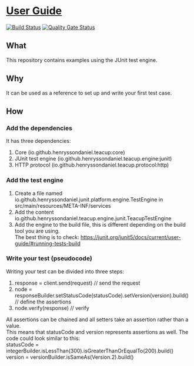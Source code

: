 # [User Guide](https://henryssondaniel.github.io/teacup.github.io/)
[![Build Status](https://travis-ci.com/HenryssonDaniel/teacup-java-example-junit.svg?branch=master)](https://travis-ci.com/HenryssonDaniel/teacup-java-example-junit)
[![Quality Gate Status](https://sonarcloud.io/api/project_badges/measure?project=HenryssonDaniel_teacup-java-example-junit&metric=alert_status)](https://sonarcloud.io/dashboard?id=HenryssonDaniel_teacup-java-example-junit)
## What ##
This repository contains examples using the JUnit test engine.
## Why ##
It can be used as a reference to set up and write your first test case.
## How ##
### Add the dependencies ###
It has three dependencies:
1. Core (io.github.henryssondaniel.teacup:core)
1. JUnit test engine (io.github.henryssondaniel.teacup.engine:junit)
1. HTTP protocol (io.github.henryssondaniel.teacup.protocol:http)
### Add the test engine ###
1. Create a file named io.github.henryssondaniel.junit.platform.engine.TestEngine in src/main/resources/META-INF/services
1. Add the content io.github.henryssondaniel.teacup.engine.junit.TeacupTestEngine
1. Add the engine to the build file, this is different depending on the build tool you are using.  
The best thing is to check: https://junit.org/junit5/docs/current/user-guide/#running-tests-build
### Write your test (pseudocode) ###
Writing your test can be divided into three steps:
1. response = client.send(request) // send the request
2. node = responseBuilder.setStatusCode(statusCode).setVersion(version).build() // define the assertions
3. node.verify(response) // verify

All assertions can be chained and all setters take an assertion rather than a value.  
This means that statusCode and version represents assertions as well. The code could look similar to this:  
statusCode = integerBuilder.isLessThan(300).isGreaterThanOrEqualTo(200).build()  
version = versionBuilder.isSameAs(Version.2).build()